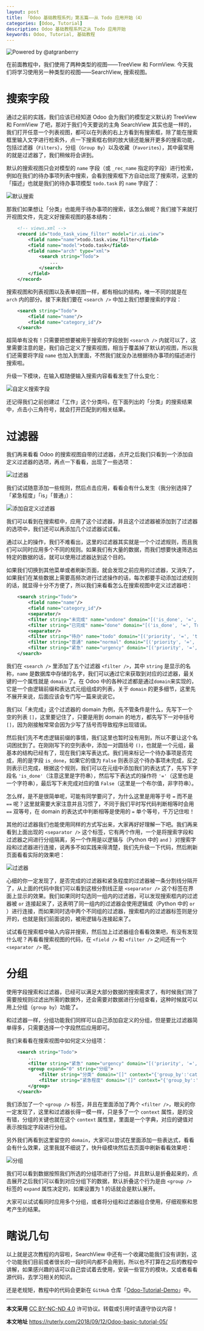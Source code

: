 ```yaml
---
layout: post
title: 「Odoo 基础教程系列」第五篇——从 Todo 应用开始（4）
categories: [Odoo, Tutorial]
description: Odoo 基础教程系列之从 Todo 应用开始
keywords: Odoo, Tutorial, 基础教程
---
```


![Powered by @atgranberry](/images/Odoo/hero-code.jpeg)

在前面教程中，我们使用了两种类型的视图——TreeView 和 FormView. 今天我们将学习使用另一种类型的视图——SearchView, 搜索视图。

# 搜索字段

通过之前的实践，我们应该已经知道 Odoo 会为我们的模型定义默认的 TreeView 和 FormView 了吧，那对于我们今天要说的主角 SearchView 其实也是一样的，我们打开任意一个列表视图，都可以在列表的右上方看到有搜索框，除了能在搜索框里输入文字进行检索外，点一下搜索框右侧的放大镜还能展开更多的搜索功能，包括过滤器（`Filters`），分组（`Group By`）以及收藏（`Favorites`），其中最常用的就是过滤器了，我们稍候将会讲到。

默认的搜索视图只会对模型的 `name` 字段（或 `_rec_name` 指定的字段）进行检索，例如在我们的待办事项列表中搜索，会看到搜索框下方自动出现了搜索项，这里的「描述」也就是我们的待办事项模型 `todo.task` 的 `name` 字段了：

![默认搜索](/images/Odoo/search-keyword.png)

那我们如果想让「分类」也能用于待办事项的搜索，该怎么做呢？我们接下来就打开视图文件，先定义好搜索视图的基本结构：

```xml
    <!-- views.xml -->
    <record id="todo_task_view_filter" model="ir.ui.view">
        <field name="name">todo.task.view_filter</field>
        <field name="model">todo.task</field>
        <field name="arch" type="xml">
            <search string="Todo">
                ...
            </search>
        </field>
    </record>
```

搜索视图和列表视图以及表单视图一样，都有相似的结构，唯一不同的就是在 `arch` 内的部分。接下来我们要在 `<search />` 中加上我们想要搜索的字段：

```xml
    <search string="Todo">
        <field name="name"/>
        <field name="category_id"/>
    </search>
```

超简单有没有！只需要把想要被用于搜索的字段放到 `<search />` 内就可以了，这里需要注意的是，我们自己定义了搜索视图，相当于覆盖掉了默认的视图，所以我们还需要将字段 `name` 也加入到里面，不然我们就没办法根据待办事项的描述进行搜索啦。

升级一下模块，在输入框随便输入搜索内容看看发生了什么变化：

![自定义搜索字段](/images/Odoo/search-field.png)

还记得我们之前创建过「工作」这个分类吗，在下面列出的「分类」的搜索结果中，点击小三角符号，就会打开匹配到的相关结果。

# 过滤器

我们再来看看 Odoo 的搜索视图自带的过滤器，点开之后我们只看到一个添加自定义过滤器的选项，再点一下看看，出现了一些选项：

![过滤器](/images/Odoo/filter.png)

我们试试随意添加一些规则，然后点击应用，看看会有什么发生（我分别选择了「紧急程度」「is」「普通」）：

![添加自定义过滤器](/images/Odoo/custom-filter.png)

我们可以看到在搜索框中，应用了这个过滤器，并且这个过滤器被添加到了过滤器的选项中，我们还可以再添加几个过滤器试试看。

通过以上的操作，我们不难看出，这里的过滤器其实就是一个个过滤规则，而且我们可以同时应用多个不同的规则。如果我们有大量的数据，而我们想要快速筛选出特定的数据的话，就可以使用过滤器达到这个目的。

如果我们切换到其他菜单或者刷新页面，就会发现之前应用的过滤器，又消失了，如果我们在某些数据上需要高频次进行过滤操作的话，每次都要手动添加过滤规则的话，就显得十分不方便了，所以我们来看看怎么在搜索视图中定义过滤器吧：

```xml
    <search string="Todo">
        <field name="name"/>
        <field name="category_id"/>
        <separator/>
        <filter string="未完成" name="undone" domain="[('is_done', '=', False)]"/>
        <filter string="已完成" name="done" domain="[('is_done', '=', True)]"/>
        <separator/>
        <filter string="待办" name="todo" domain="[('priority', '=', 'todo')]"/>
        <filter string="普通" name="normal" domain="[('priority', '=', 'normal')]"/>
        <filter string="紧急" name="urgency" domain="[('priority', '=', 'urgency')]"/>
    </search>
```

我们在 `<search />` 里添加了五个过滤器 `<filter />`，其中 `string` 是显示的名称，`name` 是数据库中存储的名字，我们可以通过它来获取到对应的过滤器，最关键的一个属性就是 `domain` 了。在 Odoo 中的各种过滤都是通过`domain`来实现的，它是一个由逻辑前缀和表达式元组组成的列表，关于 `domain` 的更多细节，这里先不展开来说，后面应该会专门写一篇来说说它。

我们以「未完成」这个过滤器的 domain 为例，先不管条件是什么，先写下一个空的列表 `[]`，这里要记住了，只要是用到 domain 的地方，都先写下一对中括号 `[]`，因为刚接触常常会因为少写了括号而导致程序出现错误。

然后我们先不考虑逻辑前缀的事情，我们这里也暂时没有用到，所以不要让这个名词困扰到了。在刚刚写下的空列表中，添加一对圆括号 `()`，也就是一个元组，最基本的结构已经有了，现在我们来写表达式。我们用来标记一个待办事项是否完成，用的是字段 `is_done`，如果它的值为 `False` 则表示这个待办事项未完成，反之则表示已完成，根据这个规则，我们可以在元组中添加我们的表达式了，先写下字段名 `'is_done'`（注意这里是字符串），然后写下表达式的操作符 `'='`（这里也是一个字符串），最后写下未完成对应的值 `False`（这里是一个布尔值，非字符串）。

怎么样，是不是很简单呢，可能有同学要问了，为什么这里是用等于号 `=` 而不是 `==` 呢？这里就需要大家注意并且习惯了，不同于我们平时写代码判断相等时会用 `==` 双等号，在 domain 的表达式中判断相等是使用的 `=` 单个等号，千万记住啦！

其他的过滤器我们也能使用同样的方式写出来，大家再好好理解一下吧。我们再来看到上面出现的 `<separator />` 这个标签，它有两个作用，一个是将搜索字段和过滤器之间进行分组隔离，另一个作用是以逻辑与（Python 中的 `and` ）对搜索字段和过滤器进行连接，说再多不如实践来得清楚，我们先升级一下代码，然后刷新页面看看实际的效果吧：

![过滤器](/images/Odoo/filters.png)

心细的你一定发现了，是否完成的过滤器和紧急程度的过滤器被一条分割线分隔开了，从上面的代码中我们可以看到这根分割线正是 `<separator />` 这个标签在界面上显示的效果。我们如果同时勾选同一组内的过滤器，可以发现搜索框内的过滤器被 `or` 连接起来了，这表明了同一组内的过滤器会使用逻辑或（Python 中的 `or` ）进行连接，而如果同时选中两个不同组的过滤器，搜索框内的过滤器标签则是分开的，也就是我们前面说的，被用逻辑与连接起来了。

试试看在搜索框中输入内容并搜索，然后加上过滤器组合看看效果吧，有没有发现什么呢？再看看搜索视图的代码，在 `<field />` 和 `<filter />` 之间还有一个 `<separator />` 呢。

# 分组

使用字段搜索和过滤器，已经可以满足大部分数据的搜索需求了，有时候我们除了需要按规则过滤出所需的数据外，还会需要对数据进行分组查看，这种时候就可以用上分组（`group by`）功能了。

和过滤器一样，分组功能我们同样可以自己添加自定义的分组，但是要比过滤器简单得多，只需要选择一个字段然后应用即可。

我们来看看在搜索视图中如何定义分组项：

```xml
    <search string="Todo">
        ...
        <filter string="紧急" name="urgency" domain="[('priority', '=', 'urgency')]"/>
        <group expand="0" string="分组">
            <filter string="分类" domain="[]" context="{'group_by':'category_id'}"/>
            <filter string="紧急程度" domain="[]" context="{'group_by':'priority'}"/>
        </group>
    </search>
```

我们添加了一个 `<group />` 标签，并且在里面添加了两个 `<filter />`，眼尖的你一定发现了，这里和过滤器长得一模一样，只是多了一个 `context` 属性，是的没有错，分组的关键也就在这个 `context` 属性里，里面是一个字典，对应的键值对表示按指定字段进行分组。

另外我们再看到这里留空的 `domain`，大家可以尝试在里面添加一些表达式，看看会有什么效果，这里我就不细说了，快升级模块然后去页面中刷新看看效果吧：

![分组](/images/Odoo/groupby.png)

我们可以看到数据按照我们所选的分组项进行了分组，并且默认是折叠起来的，点击展开之后我们可以看到对应分组下的数据，默认折叠这个行为是由 `<group />` 标签的 `expand` 属性决定的，如果设置为 1 的话就会是默认展开。

大家可以试试看同时应用多个分组，或者将分组和过滤器组合使用，仔细观察和思考产生的结果。

# 瞎说几句

以上就是这次教程的内容啦，SearchView 中还有一个收藏功能我们没有讲到，这个功能我们目前或者很长的一段时间内都不会用到，所以也不打算在之后的教程中讲解，如果感兴趣的话可以自己尝试着去使用，安装一些官方的模块，又或者看看源代码，去学习相关的知识。

还是老规矩，教程中的代码会更新在 `GitHub` 仓库「[Odoo-Tutorial-Demo](https://github.com/ruter/Odoo-Tutorial-Demo)」中。

---

**本文采用** [CC BY-NC-ND 4.0](https://creativecommons.org/licenses/by-nc-nd/4.0/deed.zh) 许可协议。转载或引用时请遵守协议内容！

**本文地址** https://ruterly.com/2018/09/12/Odoo-basic-tutorial-05/